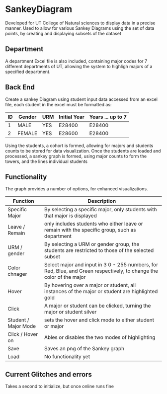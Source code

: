 # SankeyDiagram
Developed for UT College of Natural sciences to display data in a precise manner. Used to allow for various Sankey Diagrams using the set 
of data points, by creating and displaying subsets of the dataset

## Department 
A department Excel file is also included, containing major codes for 7 different departments of UT, allowing the system to highligh majors
of a specified department. 

## Back End  
Create a sankey Diagram using student input data accessed from an excel file, each student in the excel must be formatted as: 

| ID | Gender | URM | Initial Year | Years ... up to 7 |
| --- | ------ | --- | ------------ | ----------------- | 
| 1 | MALE | YES | E28400 | E28400 |
| 2 | FEMALE | YES | E28600 | E28400 |

Using the students, a cohort is formed, allowing for majors and students counts to be stored for data visualization. Once the students are 
loaded and processed, a sankey graph is formed, using major counts to form the towers, and the lines individual students

## Functionality 
The graph provides a number of options, for enhanced visualizations.

| Function | Description |
| -------- | ----------- |
| Specific Major | By selecting a specific major, only students with that major is displayed
| Leave / Remain | only includes students who either leave or remain with the specific group, such as department |
| URM / gender | By selecting a URM or gender group, the students are restricted to those of the selected subset |
| Color chnager | Select major and input in 3 0 - 255 numbers, for Red, Blue, and Green respectively, to change the color of the major
| Hover | By hovering over a major or student, all instances of the major or student are highlighted gold
| Click | A major or student can be clicked, turning the major or student silver |
| Student / Major Mode | sets the hover and click mode to either student or major |
| Click / Hover on | Ables or disables the two modes of highlighting |
| Save | Saves an png of the Sankey graph |
| Load | No functionality yet |

## Current Glitches and errors
Takes a second to initialize, but once online runs fine
